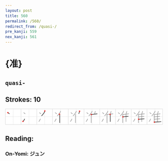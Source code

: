 ```yaml
---
layout: post
title: 560
permalink: /560/
redirect_from: /quasi-/
pre_kanji: 559
nex_kanji: 561
---
```


# {准}

## `quasi-`

## Strokes: 10

<div class="stroke"><img src="../images/E58786.png" /></div>

## Reading:

### On-Yomi: ジュン
